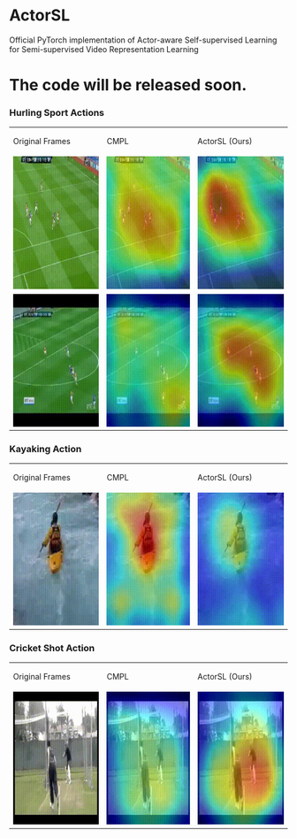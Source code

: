 # ActorSL
Official PyTorch implementation of Actor-aware Self-supervised Learning for Semi-supervised Video Representation Learning

# The code will be released soon.

<!-- ### Hurling Sport Actions<span id="hurling-sport"></span> -->
<!-- ![](gif/hurling_sport_01_c3d.gif) -->
<!-- <img src="gif/hurling_sport_01_c3d.gif" width="240" height="240" /> -->
<!-- ![](gif/hurling_sport_01_r3d_K.gif)
![](gif/hurling_sport_01_r3d_KMS.gif) -->
<!-- <img src="gif/hurling_sport_01_r3d_KS.gif" width="240" height="240" /> -->
<!-- ![](gif/hurling_sport_01_r3d_KS.gif) -->

### Hurling Sport Actions<span id="hurling-sport"></span>
<table>
  <tr>
    <td><p>Original Frames</p></td>
    <td><p>CMPL</p></td>
    <td><p>ActorSL (Ours)</p></td>
  </tr>
  <tr>
    <td><img src="GIFs/hurling_sport_02_frames.gif" width="240" height="240" ></td>
    <td><img src="GIFs/hurling_sport_02_heatmaps_CMPL.gif" width="240" height="240" /></td>
    <td><img src="GIFs/hurling_sport_02_heatmaps_Ours.gif" width="240" height="240" /></td>
   </tr> 
  <tr>
      <td><img src="GIFs/hurling_sport_01_frames.gif" width="240" height="240" /></td>
      <td><img src="GIFs/hurling_sport_01_heatmaps_CMPL.gif" width="240" height="240" /></td>
      <td><img src="GIFs/hurling_sport_01_heatmaps_Ours.gif" width="240" height="240" /></td>
  </tr>
</table>

### Kayaking Action<span id="kayaking-sport"></span>
<table>
  <tr>
    <td><p>Original Frames</p></td>
    <td><p>CMPL</p></td>
    <td><p>ActorSL (Ours)</p></td>
  </tr>
  <tr>
    <td><img src="GIFs/kayaking_heatmaps_frames.gif" width="240" height="240" ></td>
    <td><img src="GIFs/kayaking_heatmaps_CMPL.gif" width="240" height="240" /></td>
    <td><img src="GIFs/kayaking_heatmaps_Ours.gif" width="240" height="240" /></td>
   </tr> 
</table>

### Cricket Shot Action<span id="cricketshot-sport"></span>
<table>
  <tr>
    <td><p>Original Frames</p></td>
    <td><p>CMPL</p></td>
    <td><p>ActorSL (Ours)</p></td>
  </tr>
  <tr>
    <td><img src="GIFs/cricket_shot_frames.gif" width="240" height="240" ></td>
    <td><img src="GIFs/cricket_shot_heatmaps_CMPL.gif" width="240" height="240" /></td>
    <td><img src="GIFs/cricket_shot_heatmaps_Ours.gif" width="240" height="240" /></td>
   </tr> 
</table>
